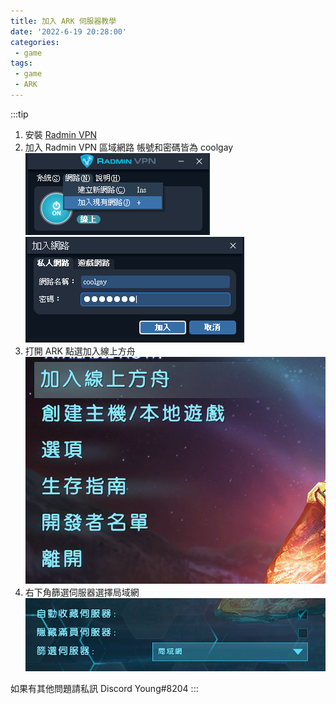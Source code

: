 ```yaml
---
title: 加入 ARK 伺服器教學
date: '2022-6-19 20:28:00'
categories:
 - game
tags:
 - game
 - ARK
---
```


:::tip
1. 安裝 [Radmin VPN](https://www.radmin-vpn.com/tw/)  
2. 加入 Radmin VPN 區域網路 帳號和密碼皆為 coolgay  
![](../img/radminvpn.png)  
![](../img/radminvpn1.png)  
3. 打開 ARK 點選加入線上方舟  
![](../img/ark1.png)  
4. 右下角篩選伺服器選擇局域網  
![](../img/ark2.png)  

如果有其他問題請私訊 Discord Young#8204
:::